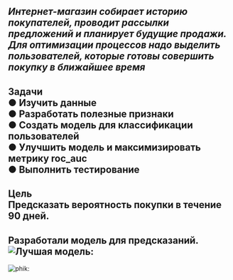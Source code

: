 ***Интернет-магазин собирает историю покупателей, проводит рассылки предложений и
планирует будущие продажи. Для оптимизации процессов надо выделить пользователей,
которые готовы совершить покупку в ближайшее время***  
---------------------------------------------------------------------------------
**Задачи**    
● Изучить данные    
● Разработать полезные признаки    
● Создать модель для классификации пользователей    
● Улучшить модель и максимизировать метрику roc_auc    
● Выполнить тестирование    
--------------------------------------------------------------------------------
**Цель**    
Предсказать вероятность покупки в течение 90 дней.    
--------------------------------------------------------------------------------
**Разработали модель для предсказаний.** 
![Лучшая модель:]("https://github.com/Alexrazz/online_store/blob/master/best_model.png")
--------------------------------------------------------------------------------

![phik:]("https://github.com/Alexrazz/online_store/blob/master/corr.png")


